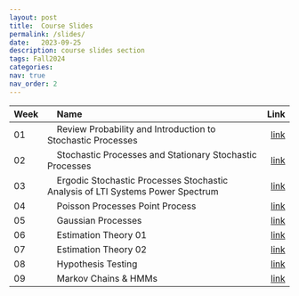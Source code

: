```yaml
---
layout: post
title:  Course Slides
permalink: /slides/
date:   2023-09-25
description: course slides section
tags: Fall2024
categories:
nav: true
nav_order: 2
---
```

| Week | &nbsp; &nbsp; Name                                                        | Link                                                                                     |
| :---- | :--------------------------------------------------------------------- | -----------------------------------------------------------------------------------------------------: |
| 01   | &nbsp; &nbsp; Review Probability and Introduction to Stochastic Processes &nbsp; &nbsp; | <a href='/assets/Fall2024/slides/Fall-2024-SP_Week_01_Review_Probability_Intro_SP.pdf'>link</a> |
| 02   | &nbsp; &nbsp; Stochastic Processes and Stationary Stochastic Processes &nbsp; &nbsp; | <a href='/assets/Fall2024/slides/Fall_2024-SP_Week_02_SSS_WSS_v2.pdf'>link</a> |
| 03   | &nbsp; &nbsp; Ergodic Stochastic Processes Stochastic Analysis of LTI Systems Power Spectrum &nbsp; &nbsp; | <a href='/assets/Fall2024/slides/Fall-2024-SP_Week_03_ESP_SLTI_PS.pdf'>link</a> |
| 04   | &nbsp; &nbsp; Poisson Processes Point Process &nbsp; &nbsp; | <a href='/assets/Fall2024/slides/Fall-2024-SP_Week_04_PP_PP.pdf'>link</a> |
| 05   | &nbsp; &nbsp; Gaussian Processes &nbsp; &nbsp; | <a href='/assets/Fall2024/slides/Fall-2024-SP_Week_05_GP.pdf'>link</a> |
| 06   | &nbsp; &nbsp; Estimation Theory 01 &nbsp; &nbsp; | <a href='/assets/Fall2024/slides/Fall-2024-SP_Week_06_ET.pdf'>link</a> |
| 07   | &nbsp; &nbsp; Estimation Theory 02 &nbsp; &nbsp; | <a href='/assets/Fall2024/slides/Fall-2024-SP_Week_07_ET2.pdf'>link</a> |
| 08   | &nbsp; &nbsp; Hypothesis Testing &nbsp; &nbsp; | <a href='/assets/Fall2024/slides/Fall-2024-SP_Week_08_HT.pdf'>link</a> |
| 09   | &nbsp; &nbsp; Markov Chains & HMMs &nbsp; &nbsp; | <a href='/assets/Fall2024/slides/Fall-2024-SP_Week_09_MC_HMM.pdf'>link</a> |



